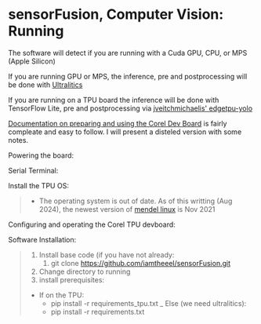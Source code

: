 # sensorFusion, Computer Vision: Running

The software will detect if you are running with a Cuda GPU, CPU, or MPS (Apple Silicon)

If you are running GPU or MPS, the inference, pre and postprocessing will be done with [Ultralitics](https://docs.ultralytics.com/modes/train/)

If you are running on a TPU board the inference will be done with TensorFlow Lite, pre and postprocessing via [jveitchmichaelis' edgetpu-yolo](https://github.com/jveitchmichaelis/edgetpu-yolo)
 
[Documentation on preparing and using the Corel Dev Board](https://coral.ai/docs/dev-board/get-started) is fairly compleate and easy to follow.
I will present a disteled version with some notes.

Powering the board:

Serial Terminal:

Install the TPU OS:
> - The operating system is out of date. As of this writting (Aug 2024), the newest version of [mendel linux](https://coral.ai/software/#mendel-linux) is Nov 2021

Configuring and operating the Corel TPU devboard:

Software Installation:
>1. Install base code (if you have not already:
>    1. git clone https://github.com/iamtheeel/sensorFusion.git
>1. Change directory to running
>1. install prerequisites:
>   - If on the TPU:
>       - pip install -r requirements_tpu.txt
>   _ Else (we need ultralitics):
>       - pip install -r requirements.txt
>              
